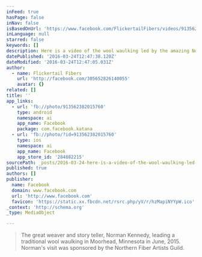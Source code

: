 ```yaml
---
inFeed: true
hasPage: false
inNav: false
isBasedOnUrl: 'https://www.facebook.com/FlickertailFibers/videos/913562382015760/?video_source=pages_finch_main_video'
inLanguage: null
starred: false
keywords: []
description: Here is a video of the wool waulking led by the amazing Norman Kennedy at the event hosted by the Northern Prairie Fiber Artists guild a few weeks ago.
datePublished: '2016-03-24T12:47:38.120Z'
dateModified: '2016-03-24T12:47:05.031Z'
author:
  - name: Flickertail Fibers
    url: 'http://facebook.com/305652826140055'
    avatar: {}
related: []
title: ''
app_links:
  - url: 'fb://photo/913562382015760'
    type: android
    namespace: ai
    app_name: Facebook
    package: com.facebook.katana
  - url: 'fb://photo/?id=913562382015760'
    type: ios
    namespace: ai
    app_name: Facebook
    app_store_id: '284882215'
sourcePath: _posts/2016-03-24-here-is-a-video-of-the-wool-waulking-led-by-the-amazing-norm.md
published: true
authors: []
publisher:
  name: Facebook
  domain: www.facebook.com
  url: 'http://www.facebook.com'
  favicon: 'https://static.xx.fbcdn.net/rsrc.php/yV/r/hzMapiNYYpW.ico'
_context: 'http://schema.org'
_type: MediaObject

---
```

> The great weaver and story teller, Norman Kennedy, leading a traditional wool waulking in Moorhead, Minnesota in June, 2015\. Norman's visit was sponsored by the Northern Fiber Artists Guild.